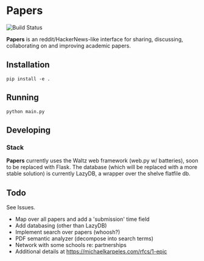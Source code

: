 # Papers

![Build Status](https://travis-ci.org/mekarpeles/openjournal.png)


**Papers** is an reddit/HackerNews-like interface for sharing, discussing, collaborating on and improving academic papers.

## Installation

    pip install -e .

## Running

    python main.py

## Developing

### Stack

**Papers** currently uses the Waltz web framework (web.py w/ batteries), soon to be replaced with Flask. The database (which will be replaced with a more stable solution) is currently LazyDB, a wrapper over the shelve flatfile db.

## Todo

See Issues.

* Map over all papers and add a 'submission' time field
* Add databasing (other than LazyDB)
* Implement search over papers (whoosh?)
* PDF semantic analyzer (decompose into search terms)
* Network with some schools re: partnerships
* Additional details at https://michaelkarpeles.com/rfcs/1-epic
